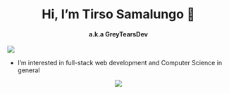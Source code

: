 <h1 align="center"> Hi, I’m Tirso Samalungo 👋</h1>
<h4 align="center"> a.k.a GreyTearsDev</h4>

![](https://komarev.com/ghpvc/?username=GreyTearsDev)
- I’m interested in full-stack web development and Computer Science in general

<p align="center">
  <a href="https://skillicons.dev">
    <img src="https://skillicons.dev/icons?i=css,html,javascript,react,webpack,jest,vite,git,java,eclipse" />
  </a>
</p>



